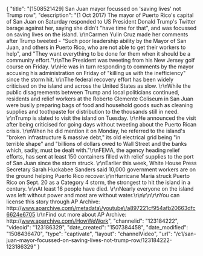 {
    "title": "[1508521429] San Juan mayor focussed on  'saving lives' not Trump row",
    "description": "(1 Oct 2017) The mayor of Puerto Rico's capital of San Juan on Saturday responded to US President Donald Trump's Twitter barage against her, saying she didn't \"have time for that\", and was focussed on saving lives on the island. \r\nCarmen Yulin Cruz made her comments after Trump tweeted - \"Such poor leadership ability by the Mayor of San Juan, and others in Puerto Rico, who are not able to get their workers to help\", and \"They want everything to be done for them when it should be a community effort.\"\r\nThe President was tweeting from his New Jersey golf course on Friday. \r\nHe was in turn responding to comments by the mayor accusing his administration on Friday of \"killing us with the inefficiency\" since the storm hit. \r\nThe federal recovery effort has been widely criticised on the island and across the United States as slow. \r\nWhile the public disagreements between Trump and local politicians continued, residents and relief workers at the Roberto Clemente Coliseum in San Juan were busily preparing bags of food and household goods such as cleaning supplies and toothpaste for distribution to the thousands still in need.  \r\nTrump is slated to visit the island on Tuesday. \r\nHe announced the visit after being criticised for going days without tweeting about the Puerto Rican crisis. \r\nWhen he did mention it on Monday, he referred to the island's \"broken infrastructure &amp; massive debt,\" its old electrical grid being \"in terrible shape\" and \"billions of dollars owed to Wall Street and the banks which, sadly, must be dealt with.\"\r\nFEMA, the agency heading relief efforts, has sent at least 150 containers filled with relief supplies to the port of San Juan since the storm struck. \r\nEarlier this week, White House Press Secretary Sarah Huckabee Sanders said 10,000 government workers are on the ground helping Puerto Rico recover.\r\nHurricane Maria struck Puerto Rico on Sept. 20 as a Category 4 storm, the strongest to hit the island in a century. \r\nAt least 16 people have died. \r\nNearly everyone on the island was left without power and most are without water.\r\n\r\n\r\nYou can license this story through AP Archive: http:\/\/www.aparchive.com\/metadata\/youtube\/a897221cf954afb20663dfc6624e6705 \r\nFind out more about AP Archive: http:\/\/www.aparchive.com\/HowWeWork",
    "channelid": "123184222",
    "videoid": "123186329",
    "date_created": "1507384458",
    "date_modified": "1508436470",
    "type": "captivate",
    "layout": "channelVideo",
    "url": "\/c1\/san-juan-mayor-focussed-on-saving-lives-not-trump-row\/123184222-123186329"
}